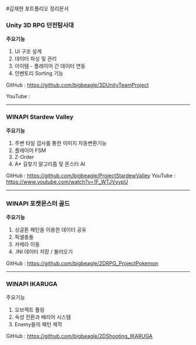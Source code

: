 #김재현 포트폴리오 정리문서
### Unity 3D RPG 던전탐사대
**주요기능**
1. UI 구조 설계
2. 데이터 파싱 및 관리
3. 아이템 - 플레이어 간 데이터 연동
4. 인벤토리 Sorting 기능

GitHub : https://github.com/bigbeagle/3DUnityTeamProject

YouTube : 

------------
### WINAPI Stardew Valley
**주요기능**
1. 주변 타일 검사를 통한 이미지 자동변환기능
2. 플레이어 FSM
3. Z-Order
4. A* 길찾기 알고리즘 및 몬스터 AI

GitHub : https://github.com/bigbeagle/ProjectStardewValley
YouTube : https://www.youtube.com/watch?v=1F_WTJVyvpU

------------

### WINAPI  포켓몬스터 골드
**주요기능**
1. 싱글톤 패턴을 이용한 데이터 공유
2. 픽셀충돌
3. 카메라 이동
4. .INI 데이터 저장 / 불러오기

GitHub : https://github.com/bigbeagle/2DRPG_ProjectPokemon

------------

### WINAPI  IKARUGA
주요기능
1. 오브젝트 풀링
2. 속성 전환과 배리어 시스템
3. Enemy들의 패턴 제작

GitHub : https://github.com/bigbeagle/2DShooting_IKARUGA

